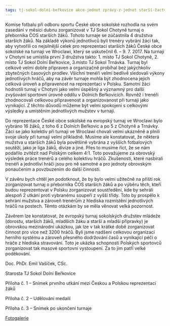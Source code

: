```yaml
---
tags: tj-sokol-dolní-beřkovice akce-jednot zprávy-z-jednot starší-žactvo
---
```


Komise fotbalu při odboru sportu České obce sokolské rozhodla na svém zasedání v měsíci dubnu zorganizovat v TJ Sokol Chotyně turnaj o přeborníka ČOS starších žáků. Tohoto turnaje se zúčastnila 4 družstva starších žáků. Na základě výkonů jednotlivců byli trenéry vybráni žáci tak, aby vytvořili co nejsilnější celek pro reprezentaci starších žáků České obce sokolské na turnaji ve Wroclawi, který se uskutečnil 6. – 9. 7. 2017. Na turnaji v Chotyni se umístila první 3 družstva takto: 1. místo TJ Sokol Chotyně, 2. místo TJ Sokol Dolní Beřkovice, 3.místo TJ Sokol Trnávka. Turnaj byl celkově velmi dobře připraven a organizačně probíhal bez jakýchkoliv zbytečných časových prodlev. Všichni trenéři velmi bedlivě sledovali výkony jednotlivých hráčů, aby na závěr turnaje mohla být zhodnocena jejich celková úroveň a připravenost na reprezentaci v Polsku. Samotní žáci hodnotili turnaj v Chotyni jako velmi úspěšný a významný pro další zvyšování sportovní úrovně oddílu v Dolních Beřkovicích. Rovněž i trenéři zhodnocovali celkovou připravenost a organizovanost při turnaji jako vynikající. Z těchto důvodů můžeme být velmi spokojeni s celkovými výsledky a umístěním jednotlivých mužstev v turnaji.




Do reprezentace České obce sokolské na evropský turnaj ve Wroclawi bylo vybráno 16 žáků, z toho 6 z Dolních Beřkovic a po 5 z Chotyně a Trnávky. Žáci se jako kolektiv při turnaji ve Wroclawi chovali velmi ukázněně a plnili svoje úkoly při turnaji velmi příkladně. Musíme ale konstatovat, že některá mužstva u starších žáků byla povětšině vybrána z vyšších fotbalových soutěží, jako je liga žáků, divize a jiné. Přes to musíme říct, že se nám podařilo zvítězit nad Polským celkem 4:1. Toto považujeme za obrovský výsledek práce trenérů a celého kolektivu hráčů. Zkušenosti, které nasbírali trenéři a jednotliví hráči jsou pro ně samotné a pro jednoty obrovským ponaučením a povzbuzením do další činnosti.


V závěru bych chtěl jen podotknout, že by bylo velmi užitečně na příští rok zorganizovat turnaj o přeborníka ČOS starších žáků a po výběru těch, kteří budou reprezentovat v Polsku zorganizovat soustředění, kde by sehráli alespoň 2 utkání proti vybranému soupeři z vyšší třídy. Toto by prospělo k sehrání mužstva a zároveň trenérům z hlediska rozmístění jednotlivých hráčů na postech. Těmto otázkám by se měla věnovat velká pozornost.



Závěrem lze konstatovat, že evropský turnaj sokolských družstev mládeže (dorostu, starších žáků, mladších žáku a starší a mladší přípravky) je obrovskou mezinárodní ukázkou, jak lze v tak krátké době zorganizovat činnost pro více než 3200 hráčů. Byli jsme nadšeni celkovou organizací herního systému a zároveň přesného dodržování časů a vynikající péčí o hráče z hlediska stravování. Toto je ukázka schopností Polských sportovců zorganizovat tak masové sportovní vystoupení. Za to jim patří velké poděkování.

Doc. PhDr. Emil Vašíček, CSc.

Starosta TJ Sokol Dolní Beřkovice

Příloha č. 1 – Snímek prvního utkání mezi Českou a Polskou reprezentací žáků

Příloha č. 2 – Udělování medailí

Příloha č. 3 – Snímek po ukončení turnaje

[Fotogalerie](https://photos.app.goo.gl/soHqzIgy5hXKPAP53)